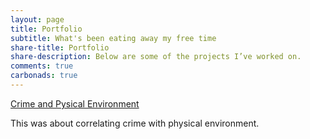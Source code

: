 ```yaml
---
layout: page
title: Portfolio
subtitle: What's been eating away my free time
share-title: Portfolio
share-description: Below are some of the projects I’ve worked on.
comments: true
carbonads: true
---
```



[Crime and Pysical Environment](/_portfolio/2022-06-28-crime-and-physical-environment.md)

This was about correlating crime with physical environment. 
